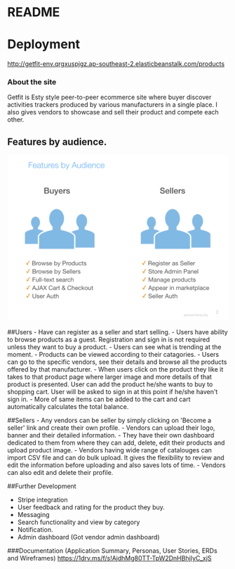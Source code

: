# README

# Deployment

 http://getfit-env.qrgxuspjgz.ap-southeast-2.elasticbeanstalk.com/products

### About the site

Getfit is Esty style peer-to-peer ecommerce site where buyer discover activities trackers produced by various manufacturers in a single place. I also gives vendors to showcase and sell their product and compete each other. 

## Features by audience.

![Features by audience](public/images/features.png)

##Users
	- Have can register as a seller and start selling.
	- Users have ability to browse products as a guest. Registration and sign in is not required unless they 
	want to buy a product.
	- Users can see what is trending at the moment.
	- Products can be viewed according to their catagories. 
	- Users can go to the specific vendors, see their details and browse all the products offered by that 
		manufacturer. 
	- When users click on the product they like it takes to that product page where larger image and more 
		details of that product is presented. User can add the product he/she wants to buy to shopping cart. 
		User will be asked to sign in at this point if he/she haven't sign in. 
	- More of same items can be added to the cart and cart automatically calculates the total balance.


##Sellers
	- Any vendors can be seller by simply clicking on 'Become a seller' link and create their own profile.
	- Vendors can upload their logo, banner and their detailed information. 
	- They have their own dashboard dedicated to them from where they can add, delete, edit their products and
	  upload product image.
	- Vendors having wide range of catalouges can import CSV file and can do bulk upload. It gives the flexibility
	  to review and edit the information before uploading and also saves lots of time. 
	- Vendors can also edit and delete their profile.
  

##Further Development
  - Stripe integration
  - User feedback and rating for the product they buy.
  - Messaging
  - Search functionality and view by category
  - Notification.
  - Admin dashboard (Got vendor admin dashboard)
  
###Documentation (Application Summary, Personas, User Stories, ERDs and Wireframes)
	https://1drv.ms/f/s!AjdhMg80TT-TpW2DnHBhjIyC_xjS
